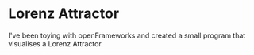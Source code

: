 # Lorenz Attractor
I've been toying with openFrameworks and created a small program that visualises a Lorenz Attractor.